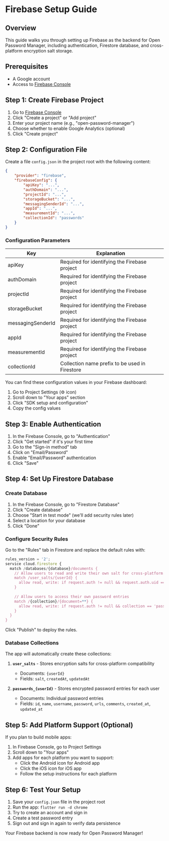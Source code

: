 # Firebase Setup Guide

## Overview
This guide walks you through setting up Firebase as the backend for Open Password Manager, including authentication, Firestore database, and cross-platform encryption salt storage.

## Prerequisites
- A Google account
- Access to [Firebase Console](https://console.firebase.google.com/)

## Step 1: Create Firebase Project

1. Go to [Firebase Console](https://console.firebase.google.com/)
2. Click "Create a project" or "Add project"
3. Enter your project name (e.g., "open-password-manager")
4. Choose whether to enable Google Analytics (optional)
5. Click "Create project"

## Step 2: Configuration File

Create a file `config.json` in the project root with the following content:

```json
{
    "provider": "firebase",
    "firebaseConfig": {
        "apiKey": "...",
        "authDomain": "...",
        "projectId": "...",
        "storageBucket": "...",
        "messagingSenderId": "...",
        "appId": "...",
        "measurementId": "...",
        "collectionId": "passwords"
    }
}
```

### Configuration Parameters

| Key | Explanation |
| --- | --- |
| apiKey | Required for identifying the Firebase project |
| authDomain | Required for identifying the Firebase project |
| projectId | Required for identifying the Firebase project |
| storageBucket | Required for identifying the Firebase project |
| messagingSenderId | Required for identifying the Firebase project |
| appId | Required for identifying the Firebase project |
| measurementId | Required for identifying the Firebase project |
| collectionId | Collection name prefix to be used in Firestore |

You can find these configuration values in your Firebase dashboard:
1. Go to Project Settings (⚙️ icon)
2. Scroll down to "Your apps" section
3. Click "SDK setup and configuration"
4. Copy the config values

## Step 3: Enable Authentication

1. In the Firebase Console, go to "Authentication"
2. Click "Get started" if it's your first time
3. Go to the "Sign-in method" tab
4. Click on "Email/Password"
5. Enable "Email/Password" authentication
6. Click "Save"

## Step 4: Set Up Firestore Database

### Create Database
1. In the Firebase Console, go to "Firestore Database"
2. Click "Create database"
3. Choose "Start in test mode" (we'll add security rules later)
4. Select a location for your database
5. Click "Done"

### Configure Security Rules

Go to the "Rules" tab in Firestore and replace the default rules with:

```javascript
rules_version = '2';
service cloud.firestore {
  match /databases/{database}/documents {
    // Allow users to read and write their own salt for cross-platform encryption
    match /user_salts/{userId} {
      allow read, write: if request.auth != null && request.auth.uid == userId;
    }
    
    // Allow users to access their own password entries
    match /{collection}/{document=**} {
      allow read, write: if request.auth != null && collection == 'passwords_' + request.auth.uid;
    }
  }
}
```

Click "Publish" to deploy the rules.

### Database Collections

The app will automatically create these collections:

1. **`user_salts`** - Stores encryption salts for cross-platform compatibility
   - Documents: `{userId}` 
   - Fields: `salt`, `createdAt`, `updatedAt`

2. **`passwords_{userId}`** - Stores encrypted password entries for each user
   - Documents: Individual password entries
   - Fields: `id`, `name`, `username`, `password`, `urls`, `comments`, `created_at`, `updated_at`

## Step 5: Add Platform Support (Optional)

If you plan to build mobile apps:

1. In Firebase Console, go to Project Settings
2. Scroll down to "Your apps"
3. Add apps for each platform you want to support:
   - Click the Android icon for Android app
   - Click the iOS icon for iOS app
   - Follow the setup instructions for each platform

## Step 6: Test Your Setup

1. Save your `config.json` file in the project root
2. Run the app: `flutter run -d chrome`
3. Try to create an account and sign in
4. Create a test password entry
5. Sign out and sign in again to verify data persistence

Your Firebase backend is now ready for Open Password Manager!
